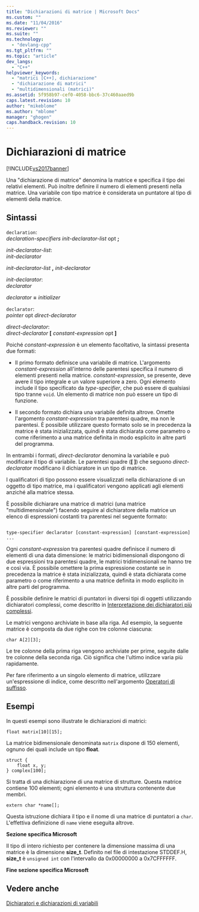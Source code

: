 ```yaml
---
title: "Dichiarazioni di matrice | Microsoft Docs"
ms.custom: ""
ms.date: "11/04/2016"
ms.reviewer: ""
ms.suite: ""
ms.technology: 
  - "devlang-cpp"
ms.tgt_pltfrm: ""
ms.topic: "article"
dev_langs: 
  - "C++"
helpviewer_keywords: 
  - "matrici [C++], dichiarazione"
  - "dichiarazione di matrici"
  - "multidimensionali (matrici)"
ms.assetid: 5f958b97-cef0-4058-bbc6-37c460aaed9b
caps.latest.revision: 10
author: "mikeblome"
ms.author: "mblome"
manager: "ghogen"
caps.handback.revision: 10
---
```

# Dichiarazioni di matrice
[!INCLUDE[vs2017banner](../assembler/inline/includes/vs2017banner.md)]

Una "dichiarazione di matrice" denomina la matrice e specifica il tipo dei relativi elementi.  Può inoltre definire il numero di elementi presenti nella matrice.  Una variabile con tipo matrice è considerata un puntatore al tipo di elementi della matrice.  
  
## Sintassi  
 `declaration`:  
 *declaration\-specifiers init\-declarator\-list*  opt               **;**  
  
 *init\-declarator\-list*:  
 *init\-declarator*  
  
 *init\-declarator\-list* **,**  *init\-declarator*  
  
 *init\-declarator*:  
 *declarator*  
  
 *declarator*  **\=**  *initializer*  
  
 `declarator`:  
 *pointer*  opt *direct\-declarator*  
  
 *direct\-declarator*:  
 *direct\-declarator*  **\[**  *constant\-expression*  opt **\]**  
  
 Poiché *constant\-expression* è un elemento facoltativo, la sintassi presenta due formati:  
  
-   Il primo formato definisce una variabile di matrice.  L'argomento *constant\-expression* all'interno delle parentesi specifica il numero di elementi presenti nella matrice.  *constant\-expression*, se presente, deve avere il tipo integrale e un valore superiore a zero.  Ogni elemento include il tipo specificato da *type\-specifier*, che può essere di qualsiasi tipo tranne `void`.  Un elemento di matrice non può essere un tipo di funzione.  
  
-   Il secondo formato dichiara una variabile definita altrove.  Omette l'argomento *constant\-expression* tra parentesi quadre, ma non le parentesi.  È possibile utilizzare questo formato solo se in precedenza la matrice è stata inizializzata, quindi è stata dichiarata come parametro o come riferimento a una matrice definita in modo esplicito in altre parti del programma.  
  
 In entrambi i formati, *direct\-declarator* denomina la variabile e può modificare il tipo di variabile.  Le parentesi quadre \(**\[ \]**\) che seguono *direct\-declarator* modificano il dichiaratore in un tipo di matrice.  
  
 I qualificatori di tipo possono essere visualizzati nella dichiarazione di un oggetto di tipo matrice, ma i qualificatori vengono applicati agli elementi anziché alla matrice stessa.  
  
 È possibile dichiarare una matrice di matrici \(una matrice "multidimensionale"\) facendo seguire al dichiaratore della matrice un elenco di espressioni costanti tra parentesi nel seguente formato:  
  
```  
  
type-specifier declarator [constant-expression] [constant-expression] ...  
```  
  
 Ogni *constant\-expression* tra parentesi quadre definisce il numero di elementi di una data dimensione: le matrici bidimensionali dispongono di due espressioni tra parentesi quadre, le matrici tridimensionali ne hanno tre e così via.  È possibile omettere la prima espressione costante se in precedenza la matrice è stata inizializzata, quindi è stata dichiarata come parametro o come riferimento a una matrice definita in modo esplicito in altre parti del programma.  
  
 È possibile definire le matrici di puntatori in diversi tipi di oggetti utilizzando dichiaratori complessi, come descritto in [Interpretazione dei dichiaratori più complessi](../c-language/interpreting-more-complex-declarators.md).  
  
 Le matrici vengono archiviate in base alla riga.  Ad esempio, la seguente matrice è composta da due righe con tre colonne ciascuna:  
  
```  
char A[2][3];  
```  
  
 Le tre colonne della prima riga vengono archiviate per prime, seguite dalle tre colonne della seconda riga.  Ciò significa che l'ultimo indice varia più rapidamente.  
  
 Per fare riferimento a un singolo elemento di matrice, utilizzare un'espressione di indice, come descritto nell'argomento [Operatori di suffisso](../c-language/postfix-operators.md).  
  
## Esempi  
 In questi esempi sono illustrate le dichiarazioni di matrici:  
  
```  
float matrix[10][15];  
```  
  
 La matrice bidimensionale denominata `matrix` dispone di 150 elementi, ognuno dei quali include un tipo **float**.  
  
```  
struct {  
    float x, y;  
} complex[100];  
```  
  
 Si tratta di una dichiarazione di una matrice di strutture.  Questa matrice contiene 100 elementi; ogni elemento è una struttura contenente due membri.  
  
```  
extern char *name[];  
```  
  
 Questa istruzione dichiara il tipo e il nome di una matrice di puntatori a `char`.  L'effettiva definizione di `name` viene eseguita altrove.  
  
 **Sezione specifica Microsoft**  
  
 Il tipo di intero richiesto per contenere la dimensione massima di una matrice è la dimensione **size\_t**.  Definito nel file di intestazione STDDEF.H, **size\_t** è `unsigned int` con l'intervallo da 0x00000000 a 0x7CFFFFFF.  
  
 **Fine sezione specifica Microsoft**  
  
## Vedere anche  
 [Dichiaratori e dichiarazioni di variabili](../c-language/declarators-and-variable-declarations.md)